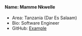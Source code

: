 #### Name: Mamme Nkwelle
 - Area: Tanzania (Dar Es Salaam)
 - Bio: Software Engineer
 - GitHub: [Example](https://github.com/contribution)
